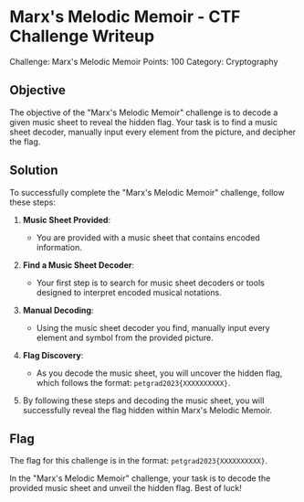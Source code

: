 # Marx's Melodic Memoir - CTF Challenge Writeup

Challenge: Marx's Melodic Memoir
Points: 100
Category: Cryptography

## Objective
The objective of the "Marx's Melodic Memoir" challenge is to decode a given music sheet to reveal the hidden flag. Your task is to find a music sheet decoder, manually input every element from the picture, and decipher the flag.

## Solution
To successfully complete the "Marx's Melodic Memoir" challenge, follow these steps:

1. **Music Sheet Provided**:
   - You are provided with a music sheet that contains encoded information.

2. **Find a Music Sheet Decoder**:
   - Your first step is to search for music sheet decoders or tools designed to interpret encoded musical notations.

3. **Manual Decoding**:
   - Using the music sheet decoder you find, manually input every element and symbol from the provided picture.

4. **Flag Discovery**:
   - As you decode the music sheet, you will uncover the hidden flag, which follows the format: `petgrad2023{XXXXXXXXXX}`.

5. By following these steps and decoding the music sheet, you will successfully reveal the flag hidden within Marx's Melodic Memoir.

## Flag
The flag for this challenge is in the format: `petgrad2023{XXXXXXXXXX}`.

In the "Marx's Melodic Memoir" challenge, your task is to decode the provided music sheet and unveil the hidden flag. Best of luck!
